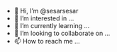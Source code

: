 - 👋 Hi, I’m @sesarsesar
- 👀 I’m interested in ...
- 🌱 I’m currently learning ...
- 💞️ I’m looking to collaborate on ...
- 📫 How to reach me ...

<!---
sesarsesar/sesarsesar is a ✨ special ✨ repository because its `README.md` (this file) appears on your GitHub profile.
You can click the Preview link to take a look at your c
